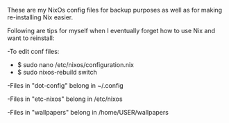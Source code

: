 These are my NixOs config files for backup purposes as well as for making re-installing Nix easier.

Following are tips for myself when I eventually forget how to use Nix and want to reinstall:

-To edit conf files:
- $ sudo nano /etc/nixos/configuration.nix
- $ sudo nixos-rebuild switch

-Files in "dot-config" belong in ~/.config

-Files in "etc-nixos" belong in /etc/nixos

-Files in "wallpapers" belong in /home/USER/wallpapers
